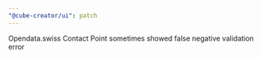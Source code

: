 ```yaml
---
"@cube-creator/ui": patch
---
```


Opendata.swiss Contact Point sometimes showed false negative validation error

